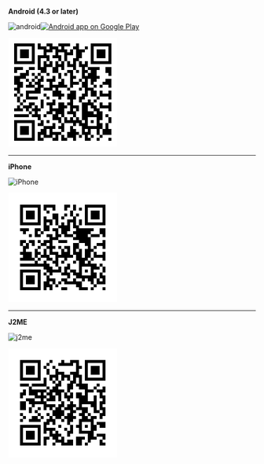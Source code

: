 **Android (4.3 or later)**

![android](http://homecenter.mobi/images/android.png)[![Android app on Google Play](https://developer.android.com/images/brand/en_app_rgb_wo_60.png)](https://play.google.com/store/apps/details?id=com.homecenter.mobi)

![android](https://github.com/javalovercn/client/raw/master/qr_imgs/qrapk.png)

***

**iPhone**

![iPhone](http://homecenter.mobi/images/apple.png)

![iphone](https://github.com/javalovercn/client/raw/master/qr_imgs/qrios.png)

***

**J2ME**

![j2me](http://homecenter.mobi/images/java.png)

![j2me](https://github.com/javalovercn/client/raw/master/qr_imgs/qrcode.png)
